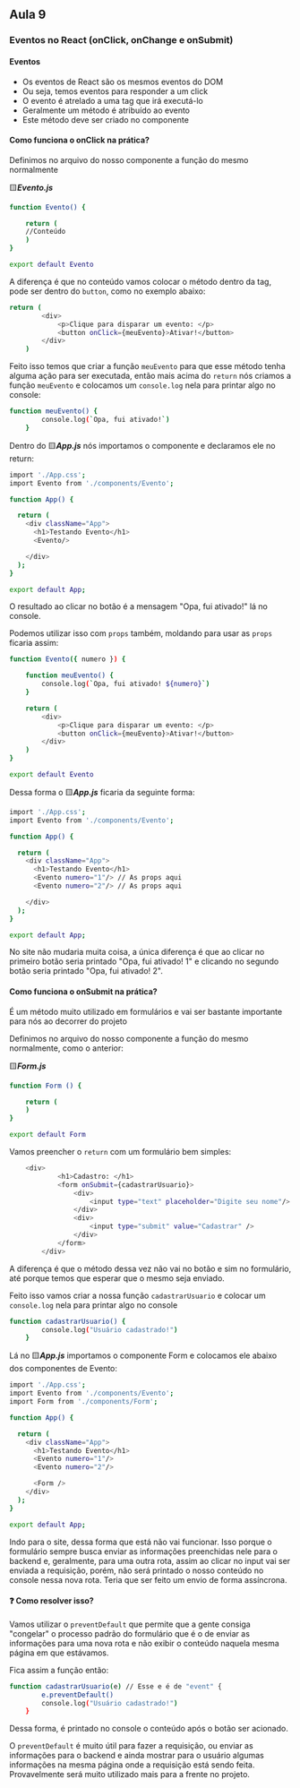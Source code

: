 ## Aula 9
### Eventos no React (onClick, onChange e onSubmit)

#### Eventos
- Os eventos de React são os mesmos eventos do DOM
- Ou seja, temos eventos para responder a um click
- O evento é atrelado a uma tag que irá executá-lo
- Geralmente um método é atribuído ao evento
- Este método deve ser criado no componente 


#### Como funciona o onClick na prática?

Definimos no arquivo do nosso componente a função do mesmo normalmente

🟨***Evento.js***
```bash
function Evento() {

    return (
 	//Conteúdo
    )
}

export default Evento
```

A diferença é que no conteúdo vamos colocar o método dentro da tag, pode ser dentro do ```button```, como no exemplo abaixo:
```bash
return (
        <div>
            <p>Clique para disparar um evento: </p>
            <button onClick={meuEvento}>Ativar!</button>
        </div>
    )
```


Feito isso temos que criar a função ```meuEvento``` para que esse método tenha alguma ação para ser executada, então mais acima do ```return``` nós criamos a função ```meuEvento``` e colocamos um ```console.log``` nela para printar algo no console:
```bash
function meuEvento() {
        console.log(`Opa, fui ativado!`)
    }
```

Dentro do 🟨***App.js*** nós importamos o componente e declaramos ele no return:
```bash
import './App.css';
import Evento from './components/Evento';

function App() {

  return (
    <div className="App">
      <h1>Testando Evento</h1>
      <Evento/>

    </div>
  );
}

export default App;
```


O resultado ao clicar no botão é a mensagem "Opa, fui ativado!" lá no console.



Podemos utilizar isso com ```props``` também, moldando para usar as ```props``` ficaria assim:
```bash
function Evento({ numero }) {

    function meuEvento() {
        console.log(`Opa, fui ativado! ${numero}`)
    }

    return (
        <div>
            <p>Clique para disparar um evento: </p>
            <button onClick={meuEvento}>Ativar!</button>
        </div>
    )
}

export default Evento
```

Dessa forma o 🟨***App.js*** ficaria da seguinte forma:
```bash
import './App.css';
import Evento from './components/Evento';

function App() {

  return (
    <div className="App">
      <h1>Testando Evento</h1>
      <Evento numero="1"/> // As props aqui
      <Evento numero="2"/> // As props aqui

    </div>
  );
}

export default App;
```

No site não mudaria muita coisa, a única diferença é que ao clicar no primeiro botão seria printado "Opa, fui ativado! 1" e clicando no segundo botão seria printado "Opa, fui ativado! 2".



#### Como funciona o onSubmit na prática?
É um método muito utilizado em formulários e vai ser bastante importante para nós ao decorrer do projeto

Definimos no arquivo do nosso componente a função do mesmo normalmente, como o anterior:

🟨***Form.js***
```bash
function Form () {

    return (
    )
}

export default Form
``` 

Vamos preencher o ```return``` com um formulário bem simples:
```bash
	<div>
            <h1>Cadastro: </h1>
            <form onSubmit={cadastrarUsuario}>
                <div>
                    <input type="text" placeholder="Digite seu nome"/>
                </div>
                <div>
                    <input type="submit" value="Cadastrar" />
                </div>
            </form>
        </div>
```

A diferença é que o método dessa vez não vai no botão e sim no formulário, até porque temos que esperar que o mesmo seja enviado.

Feito isso vamos criar a nossa função ```cadastrarUsuario``` e colocar um ```console.log``` nela para printar algo no console
```bash
function cadastrarUsuario() {
        console.log("Usuário cadastrado!")
    }
```

Lá no 🟨***App.js*** importamos o componente Form e colocamos ele abaixo dos componentes de Evento:
```bash
import './App.css';
import Evento from './components/Evento';
import Form from './components/Form';

function App() {

  return (
    <div className="App">
      <h1>Testando Evento</h1>
      <Evento numero="1"/>
      <Evento numero="2"/>

      <Form />
    </div>
  );
}

export default App;
```

Indo para o site, dessa forma que está não vai funcionar. Isso porque o formulário sempre busca enviar as informações preenchidas nele para o backend e, geralmente, para uma outra rota, assim ao clicar no input vai ser enviada a requisição, porém, não será printado o nosso conteúdo no console nessa nova rota.
Teria que ser feito um envio de forma assíncrona.

#### ❓ Como resolver isso?
Vamos utilizar o ```preventDefault``` que permite que a gente consiga "congelar" o processo padrão do formulário que é o de enviar as informações para uma nova rota e não exibir o conteúdo naquela mesma página em que estávamos.

Fica assim a função então:
```bash
function cadastrarUsuario(e) // Esse e é de "event" {
        e.preventDefault()
        console.log("Usuário cadastrado!")
    }
```

Dessa forma, é printado no console o conteúdo após o botão ser acionado.

O ```preventDefault``` é muito útil para fazer a requisição, ou enviar as informações para o backend e ainda mostrar para o usuário algumas informações na mesma página onde a requisição está sendo feita.
Provavelmente será muito utilizado mais para a frente no projeto.
